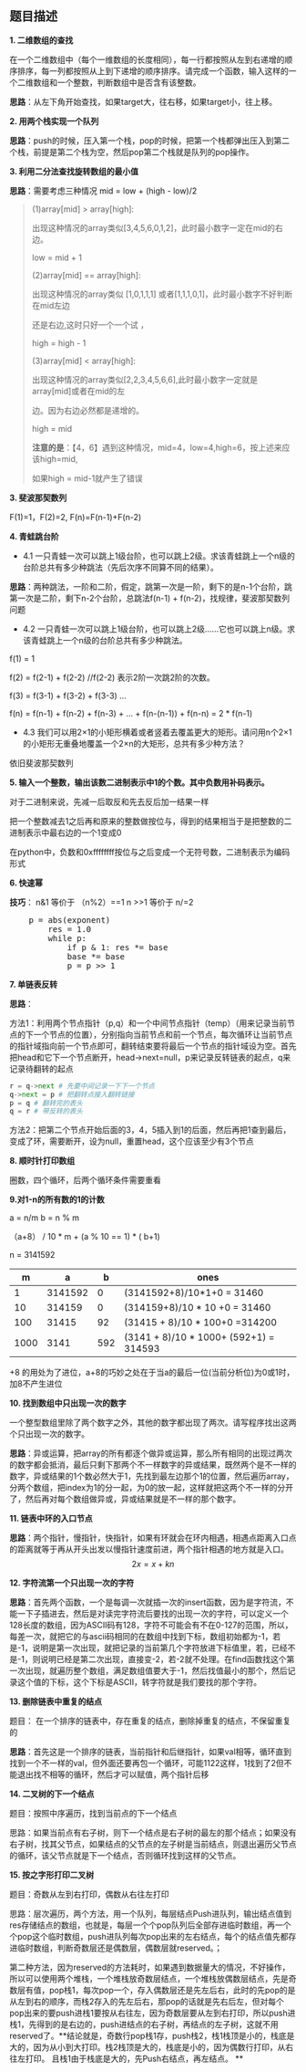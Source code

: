 ## 题目描述

**1. 	二维数组的查找**

在一个二维数组中（每个一维数组的长度相同），每一行都按照从左到右递增的顺序排序，每一列都按照从上到下递增的顺序排序。请完成一个函数，输入这样的一个二维数组和一个整数，判断数组中是否含有该整数。

**思路**：从左下角开始查找，如果target大，往右移，如果target小，往上移。

**2.	用两个栈实现一个队列**

**思路**：push的时候，压入第一个栈，pop的时候，把第一个栈都弹出压入到第二个栈，前提是第二个栈为空，然后pop第二个栈就是队列的pop操作。

**3.	利用二分法查找旋转数组的最小值**

**思路**：需要考虑三种情况 mid = low + (high - low)/2

> (1)array[mid] > array[high]: 
>
>   出现这种情况的array类似[3,4,5,6,0,1,2]，此时最小数字一定在mid的右边。 
>
>   low = mid + 1 
>
>   (2)array[mid] == array[high]: 
>
>   出现这种情况的array类似 [1,0,1,1,1]   或者[1,1,1,0,1]，此时最小数字不好判断在mid左边 
>
>   还是右边,这时只好一个一个试 ， 
>
>   high = high - 1 
>
>   (3)array[mid] < array[high]: 
>
>   出现这种情况的array类似[2,2,3,4,5,6,6],此时最小数字一定就是array[mid]或者在mid的左 
>
>   边。因为右边必然都是递增的。 
>
>   high = mid
>
> **注意的是**：【4，6】遇到这种情况，mid=4，low=4,high=6，按上述来应该high=mid,
>
> 如果high = mid-1就产生了错误

**3.	斐波那契数列**

F(1)=1，F(2)=2, F(n)=F(n-1)+F(n-2)

**4.	青蛙跳台阶**

* 4.1	一只青蛙一次可以跳上1级台阶，也可以跳上2级。求该青蛙跳上一个n级的台阶总共有多少种跳法（先后次序不同算不同的结果）。

**思路**：两种跳法，一阶和二阶，假定，跳第一次是一阶，剩下的是n-1个台阶，跳第一次是二阶，剩下n-2个台阶，总跳法f(n-1) + f(n-2)，找规律，斐波那契数列问题

* 4.2	一只青蛙一次可以跳上1级台阶，也可以跳上2级……它也可以跳上n级。求该青蛙跳上一个n级的台阶总共有多少种跳法。

f(1) = 1 

f(2) = f(2-1) + f(2-2)         //f(2-2) 表示2阶一次跳2阶的次数。 

f(3) = f(3-1) + f(3-2) + f(3-3)   ... 

f(n) = f(n-1) + f(n-2) + f(n-3) + ... + f(n-(n-1)) + f(n-n)  = 2 * f(n-1)

* 4.3	我们可以用2×1的小矩形横着或者竖着去覆盖更大的矩形。请问用n个2×1的小矩形无重叠地覆盖一个2×n的大矩形，总共有多少种方法？

依旧斐波那契数列

**5.	输入一个整数，输出该数二进制表示中1的个数。其中负数用补码表示。**

对于二进制来说，先减一后取反和先去反后加一结果一样

把一个整数减去1之后再和原来的整数做按位与，得到的结果相当于是把整数的二进制表示中最右边的一个1变成0

在python中，负数和0xffffffff按位与之后变成一个无符号数，二进制表示为编码形式

**6.	快速幂**

**技巧**： n&1 等价于 （n%2）==1  n >>1 等价于 n/=2

<pre>
    p = abs(exponent)
        res = 1.0
        while p:
            if p & 1: res *= base
            base *= base
            p = p >> 1
</pre>
**7.	单链表反转**

**思路**：

方法1：利用两个节点指针（p,q）和一个中间节点指针（temp）（用来记录当前节点的下一个节点的位置），分别指向当前节点和前一个节点，每次循环让当前节点的指针域指向前一个节点即可，翻转结束要将最后一个节点的指针域设为空。首先把head和它下一个节点断开，head->next=null，p来记录反转链表的起点，q来记录待翻转的起点

```python
r = q->next # 先要中间记录一下下一个节点
q->next = p # 把翻转点接入翻转链接
p = q # 翻转完的表头
q = r # 带反转的表头
```

方法2：把第二个节点开始后面的3，4，5插入到1的后面，然后再把1查到最后，变成了环，需要断开，设为null，重置head，这个应该至少有3个节点

**8.	顺时针打印数组**

圈数，四个循环，后两个循环条件需要重看

**9.对1-n的所有数的1的计数**

a = n/m    b = n % m

（a+8） / 10 * m + (a % 10 == 1) * ( b+1) 

n = 3141592

| m    | a       | b    | ones                                   |
| ---- | ------- | ---- | -------------------------------------- |
| 1    | 3141592 | 0    | (3141592+8)/10*1+0 = 31460             |
| 10   | 314159  | 0    | (314159+8)/10 * 10 +0 = 31460          |
| 100  | 31415   | 92   | (31415 + 8)/10 * 100+0 =314200         |
| 1000 | 3141    | 592  | (3141 + 8)/10 * 1000+ (592+1) = 314593 |

+8 的用处为了进位，a+8的巧妙之处在于当a的最后一位(当前分析位)为0或1时，加8不产生进位

**10.	找到数组中只出现一次的数字**

一个整型数组里除了两个数字之外，其他的数字都出现了两次。请写程序找出这两个只出现一次的数字。

**思路**：异或运算，把array的所有都逐个做异或运算，那么所有相同的出现过两次的数字都会抵消，最后只剩下那两个不一样数字的异或结果，既然两个是不一样的数字，异或结果的1个数必然大于1，先找到最左边那个1的位置，然后遍历array，分两个数组，把index为1的分一起，为0的放一起，这样就把这两个不一样的分开了，然后再对每个数组做异或，异或结果就是不一样的那个数字。

**11. 链表中环的入口节点**

**思路**：两个指针，慢指针，快指针，如果有环就会在环内相遇，相遇点距离入口点的距离就等于再从开头出发以慢指针速度前进，两个指针相遇的地方就是入口。$$2x = x + kn$$ 

**12. 字符流第一个只出现一次的字符**

**思路**：首先两个函数，一个是每调一次就插一次的insert函数，因为是字符流，不能一下子插进去，然后是对读完字符流后要找的出现一次的字符，可以定义一个128长度的数组，因为ASCII码有128，字符不可能会有不在0-127的范围，所以，每差一次，就把它的与ascii码相同的在数组中找到下标，数组初始都为-1，若是-1，说明是第一次出现，就把记录的当前第几个字符放进下标值里，若，已经不是-1，则说明已经是第二次出现，直接变-2，若-2就不处理。在find函数找这个第一次出现，就遍历整个数组，满足数组值要大于-1，然后找值最小的那个，然后记录这个值的下标，这个下标是ASCII，转字符就是我们要找的那个字符。

**13. 删除链表中重复的结点**

题目： 在一个排序的链表中，存在重复的结点，删除掉重复的结点，不保留重复的

**思路**：首先这是一个排序的链表，当前指针和后继指针，如果val相等，循环直到找到一个不一样的val，但外面还要再包一个循环，可能1122这样，1找到了2但不能退出找不相等的循环，然后才可以赋值，两个指针后移

**14. 二叉树的下一个结点**

题目：按照中序遍历，找到当前点的下一个结点

思路：如果当前点有右子树，则下一个结点是右子树的最左的那个结点；如果没有右子树，找其父节点，如果结点的父节点的左子树是当前结点，则退出遍历父节点的循环，该父节点就是下一个结点，否则循环找到这样的父节点。

**15. 按之字形打印二叉树**

题目：奇数从左到右打印，偶数从右往左打印

思路：层次遍历，两个方法，用一个队列，每层结点Push进队列，输出结点值到res存储结点的数组，也就是，每层一个个pop队列后全部存进临时数组，再一个个pop这个临时数组，push进队列每次pop出来的左右结点，每个的结点值先都存进临时数组，判断奇数层还是偶数层，偶数层就reserved。；

第二种方法，因为reserved的方法耗时，如果遇到数据量大的情况，不好操作，所以可以使用两个堆栈，一个堆栈放奇数层结点，一个堆栈放偶数层结点，先是奇数层有值，pop栈1，每次pop一个，存入偶数层还是先左后右，此时的先pop的是从左到右的顺序，而栈2存入的先左后右，那pop的话就是先右后左，但对每个pop出来的要push进栈1要按从右往左，因为奇数层要从左到右打印，所以push进栈1，先得到的是右边的，push进结点的右子树，再结点的左子树，这就不用reserved了。**结论就是，奇数行pop栈1存，push栈2，栈1栈顶是小的，栈底是大的，因为从小到大打印。栈2栈顶是大的，栈底是小的，因为偶数行打印，从右往左打印。 且栈1由于栈底是大的，先Push右结点，再左结点。 **

